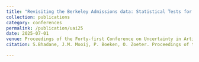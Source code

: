 ```yaml
---
title: "Revisiting the Berkeley Admissions data: Statistical Tests for Causal Hypotheses"
collection: publications
category: conferences
permalink: /publication/uai25
date: 2025-07-01
venue: Proceedings of the Forty-first Conference on Uncertainty in Artificial Intelligence (UAI)
citation: S.Bhadane, J.M. Mooij, P. Boeken, O. Zoeter. Proceedings of the Forty-first Conference on Uncertainty in Artificial Intelligence (UAI), 2025

---
```


